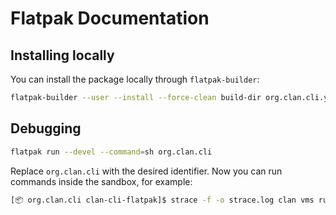 # Flatpak Documentation


## Installing locally

You can install the package locally through `flatpak-builder`:
```sh
flatpak-builder --user --install --force-clean build-dir org.clan.cli.yml
```

## Debugging

```sh
flatpak run --devel --command=sh org.clan.cli
```

Replace `org.clan.cli` with the desired identifier.
Now you can run commands inside the sandbox, for example:
```sh
[📦 org.clan.cli clan-cli-flatpak]$ strace -f -o strace.log clan vms run syncthing-peer1
```

